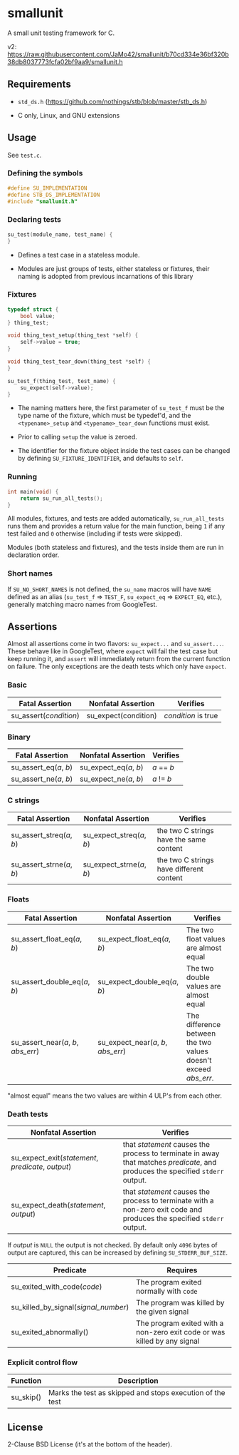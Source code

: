 # smallunit

A small unit testing framework for C.

v2: https://raw.githubusercontent.com/JaMo42/smallunit/b70cd334e36bf320b38db8037773fcfa02bf9aa9/smallunit.h

## Requirements

- `std_ds.h` (https://github.com/nothings/stb/blob/master/stb_ds.h)

- C only, Linux, and GNU extensions

## Usage

See `test.c`.

### Defining the symbols

```c
#define SU_IMPLEMENTATION
#define STB_DS_IMPLEMENTATION
#include "smallunit.h"
```

### Declaring tests

```c
su_test(module_name, test_name) {
}
```

- Defines a test case in a stateless module.

- Modules are just groups of tests, either stateless or fixtures, their naming is adopted from previous incarnations of this library

### Fixtures

```c
typedef struct {
    bool value;
} thing_test;

void thing_test_setup(thing_test *self) {
    self->value = true;
}

void thing_test_tear_down(thing_test *self) {
}

su_test_f(thing_test, test_name) {
    su_expect(self->value);
}
```

- The naming matters here, the first parameter of `su_test_f` must be the type name of the fixture, which must be typedef'd, and the `<typename>_setup` and `<typename>_tear_down` functions must exist.

- Prior to calling `setup` the value is zeroed.

- The identifier for the fixture object inside the test cases can be changed by defining `SU_FIXTURE_IDENTIFIER`, and defaults to `self`.

### Running

```c
int main(void) {
    return su_run_all_tests();
}
```

All modules, fixtures, and tests are added automatically, `su_run_all_tests` runs them and provides a return value for the main function, being `1` if any test failed and `0` otherwise (including if tests were skipped).

Modules (both stateless and fixtures), and the tests inside them are run in declaration order.

### Short names

If `SU_NO_SHORT_NAMES` is not defined, the `su_name` macros will have `NAME` defined as an alias (`su_test_f` => `TEST_F`, `su_expect_eq` => `EXPECT_EQ`, etc.), generally matching macro names from GoogleTest.

## Assertions

Almost all assertions come in two flavors: `su_expect...` and `su_assert...`.
These behave like in GoogleTest, where `expect` will fail the test case but keep running it, and `assert` will immediately return from the current function on failure.
The only exceptions are the death tests which only have `expect`.

### Basic

Fatal Assertion | Nonfatal Assertion | Verifies
---|---|---
su_assert(*condition*) | su_expect(condition) | *condition* is true

### Binary

Fatal Assertion | Nonfatal Assertion | Verifies
---|---|---
su_assert_eq(*a*, *b*) | su_expect_eq(*a*, *b*) | *a* == *b*
su_assert_ne(*a*, *b*) | su_expect_ne(*a*, *b*) | *a* != *b*

### C strings

Fatal Assertion | Nonfatal Assertion | Verifies
---|---|---
su_assert_streq(*a*, *b*) | su_expect_streq(*a*, *b*) | the two C strings have the same content
su_assert_strne(*a*, *b*) | su_expect_strne(*a*, *b*) | the two C strings have different content

### Floats

Fatal Assertion | Nonfatal Assertion | Verifies
---|---|---
su_assert_float_eq(*a*, *b*) | su_expect_float_eq(*a*, *b*) | The two float values are almost equal
su_assert_double_eq(*a*, *b*) | su_expect_double_eq(*a*, *b*) | The two double values are almost equal
su_assert_near(*a*, *b*, *abs_err*) | su_expect_near(*a*, *b*, *abs_err*) | The difference between the two values doesn't exceed *abs_err*.

"almost equal" means the two values are within 4 ULP's from each other.

### Death tests

Nonfatal Assertion | Verifies
---|---
su_expect_exit(*statement*, *predicate*, *output*) | that *statement* causes the process to terminate in away that matches *predicate*, and produces the specified `stderr` output.
su_expect_death(*statement*, *output*) | that *statement* causes the process to terminate with a non-zero exit code and produces the specified `stderr` output.

If *output* is `NULL` the output is not checked.
By default only `4096` bytes of output are captured, this can be increased by defining `SU_STDERR_BUF_SIZE`.

Predicate | Requires
---|---
su_exited_with_code(*code*) | The program exited normally with `code`
su_killed_by_signal(*signal_number*) | The program was killed by the given signal
su_exited_abnormally() | The program exited with a non-zero exit code or was killed by any signal

### Explicit control flow

Function | Description
---|---
su_skip() | Marks the test as skipped and stops execution of the test

## License

2-Clause BSD License (it's at the bottom of the header).
